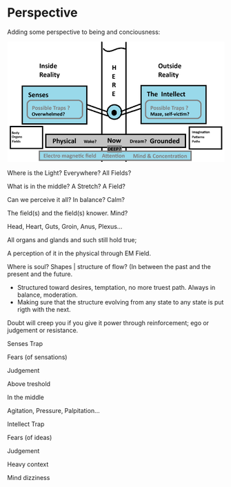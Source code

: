 # Perspective

Adding some perspective to being and conciousness:

![Untitled](Perspective%208ad543d8b9fd467d908f5a4e8b32334a/Untitled.png)

Where is the Light? Everywhere? All Fields?

What is in the middle? A Stretch? A Field?

Can we perceive it all? In balance? Calm?

The field(s) and the field(s) knower. Mind?

Head, Heart, Guts, Groin, Anus, Plexus…

All organs and glands and such still hold true;

A perception of it in the physical through EM Field.

Where is soul? Shapes | structure of flow? (In between the past and the present and the future.

- Structured toward desires, temptation, no more truest path. Always in balance, moderation.
- Making sure that the structure evolving from any state to any state is put rigth with the next.

Doubt will creep you if you give it power through reinforcement; ego or judgement or resistance.

Senses Trap

Fears (of sensations)

Judgement

Above treshold

In the middle

Agitation, Pressure, Palpitation…

Intellect Trap

Fears (of ideas)

Judgement

Heavy context

Mind dizziness
